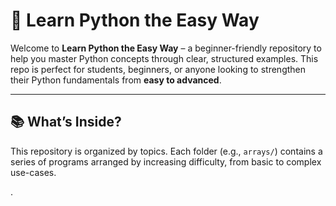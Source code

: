 # 🐍 Learn Python the Easy Way

Welcome to **Learn Python the Easy Way** – a beginner-friendly repository to help you master Python concepts through clear, structured examples. This repo is perfect for students, beginners, or anyone looking to strengthen their Python fundamentals from **easy to advanced**.

---

## 📚 What’s Inside?

This repository is organized by topics. Each folder (e.g., `arrays/`) contains a series of programs arranged by increasing difficulty, from basic to complex use-cases.

.
